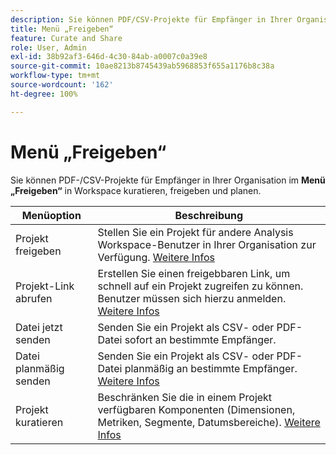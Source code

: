 ```yaml
---
description: Sie können PDF/CSV-Projekte für Empfänger in Ihrer Organisation kuratieren, freigeben und planen.
title: Menü „Freigeben“
feature: Curate and Share
role: User, Admin
exl-id: 38b92af3-646d-4c30-84ab-a0007c0a39e8
source-git-commit: 10ae8213b8745439ab5968853f655a1176b8c38a
workflow-type: tm+mt
source-wordcount: '162'
ht-degree: 100%

---
```


# Menü „Freigeben“

Sie können PDF-/CSV-Projekte für Empfänger in Ihrer Organisation im **Menü „Freigeben“** in Workspace kuratieren, freigeben und planen.

| Menüoption | Beschreibung |
|---|---|
| Projekt freigeben | Stellen Sie ein Projekt für andere Analysis Workspace-Benutzer in Ihrer Organisation zur Verfügung. [Weitere Infos](https://experienceleague.adobe.com/docs/analytics/analyze/analysis-workspace/curate-share/share-projects.html?lang=de) |
| Projekt-Link abrufen | Erstellen Sie einen freigebbaren Link, um schnell auf ein Projekt zugreifen zu können. Benutzer müssen sich hierzu anmelden. [Weitere Infos](https://experienceleague.adobe.com/docs/analytics/analyze/analysis-workspace/curate-share/shareable-links.html?lang=de) |
| Datei jetzt senden | Senden Sie ein Projekt als CSV- oder PDF-Datei sofort an bestimmte Empfänger. |
| Datei planmäßig senden | Senden Sie ein Projekt als CSV- oder PDF-Datei planmäßig an bestimmte Empfänger. [Weitere Infos](https://experienceleague.adobe.com/docs/analytics/analyze/analysis-workspace/curate-share/t-schedule-report.html?lang=de) |
| Projekt kuratieren | Beschränken Sie die in einem Projekt verfügbaren Komponenten (Dimensionen, Metriken, Segmente, Datumsbereiche). [Weitere Infos](https://experienceleague.adobe.com/docs/analytics/analyze/analysis-workspace/curate-share/curate.html?lang=de) |
